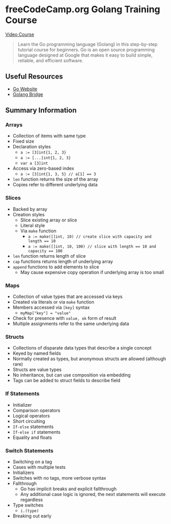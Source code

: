 # freeCodeCamp.org Golang Training Course

[Video Course](https://www.youtube.com/watch?v=YS4e4q9oBaU)

> Learn the Go programming language (Golang) in this step-by-step tutorial course for beginners. Go is an open source programming language designed at Google that makes it easy to build simple, reliable, and efficient software.

## Useful Resources

- [Go Website](https://www.golang.org)
- [Golang Bridge](https://golangbridge.org)

## Summary Information

### Arrays

- Collection of items with same type
- Fixed size
- Declaration styles
  - `a := [3]int{1, 2, 3}`
  - `a := [...]int{1, 2, 3}`
  - `var a [3]int`
- Access via zero-based index
  - `a := [3]int{1, 3, 5} // a[1] == 3`
- `len` function returns the size of the array
- Copies refer to different underlying data

### Slices

- Backed by array
- Creation styles
  - Slice existing array or slice
  - Literal style
  - Via `make` function
    - `a := make([]int, 10) // create slice with capacity and length == 10`
    - `a := make([]int, 10, 100) // slice with length == 10 and capacity == 100`
- `len` function returns length of slice
- `cap` functions returns length of underlying array
- `append` functions to add elements to slice
  - May cause expensive copy operation if underlying array is too small

### Maps

- Collection of value types that are accessed via keys
- Created via literals or via `make` function
- Members accessed via `[key]` syntax
  - `myMap["key"] = "value"`
- Check for presence with `value, ok` form of result
- Multiple assignments refer to the same underlying data

### Structs

- Collections of disparate data types that describe a single concept
- Keyed by named fields
- Normally created as types, but anonymous structs are allowed (although rare)
- Structs are value types
- No inheritance, but can use composition via embedding
- Tags can be added to struct fields to describe field

### If Statements

- Initializer
- Comparison operators
- Logical operators
- Short circuiting
- `If-else` statements
- `If-else if` statements
- Equality and floats

### Switch Statements

- Switching on a tag
- Cases with multiple tests
- Initializers
- Switches with no tags, more verbose syntax
- Fallthrough
  - Go has implicit breaks and explicit fallthrough
  - Any additional case logic is ignored, the next statements will execute regardless
- Type switches
  - `i.(type)`
- Breaking out early